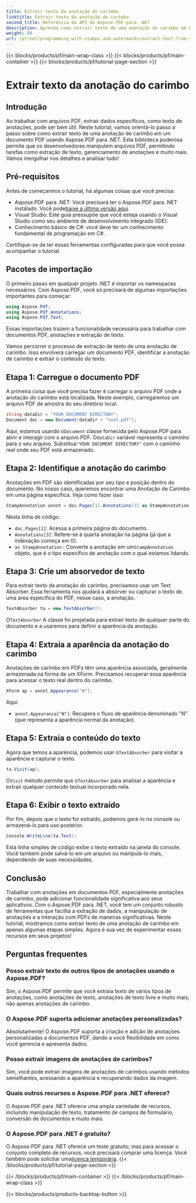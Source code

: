 ```yaml
---
title: Extrair texto da anotação do carimbo
linktitle: Extrair texto da anotação do carimbo
second_title: Referência da API do Aspose.PDF para .NET
description: Aprenda como extrair texto de uma anotação de carimbo em PDF usando o Aspose.PDF para .NET com este tutorial passo a passo, completo com um exemplo de código detalhado.
weight: 80
url: /pt/net/programming-with-stamps-and-watermarks/extract-text-from-stamp-annotation/
---
```


{{< blocks/products/pf/main-wrap-class >}}
{{< blocks/products/pf/main-container >}}
{{< blocks/products/pf/tutorial-page-section >}}

# Extrair texto da anotação do carimbo

## Introdução

Ao trabalhar com arquivos PDF, extrair dados específicos, como texto de anotações, pode ser bem útil. Neste tutorial, vamos orientá-lo passo a passo sobre como extrair texto de uma anotação de carimbo em um documento PDF usando Aspose.PDF para .NET. Esta biblioteca poderosa permite que os desenvolvedores manipulem arquivos PDF, permitindo tarefas como extração de texto, gerenciamento de anotações e muito mais. Vamos mergulhar nos detalhes e analisar tudo!

## Pré-requisitos

Antes de começarmos o tutorial, há algumas coisas que você precisa:

-  Aspose.PDF para .NET: Você precisará ter o Aspose.PDF para .NET instalado. Você pode[baixe a última versão aqui](https://releases.aspose.com/pdf/net/).
- Visual Studio: Este guia pressupõe que você esteja usando o Visual Studio como seu ambiente de desenvolvimento integrado (IDE).
- Conhecimento básico de C#: você deve ter um conhecimento fundamental de programação em C#.

Certifique-se de ter essas ferramentas configuradas para que você possa acompanhar o tutorial.

## Pacotes de importação

O primeiro passo em qualquer projeto .NET é importar os namespaces necessários. Com Aspose.PDF, você só precisará de algumas importações importantes para começar:

```csharp
using Aspose.Pdf;
using Aspose.Pdf.Annotations;
using Aspose.Pdf.Text;
```

Essas importações trazem a funcionalidade necessária para trabalhar com documentos PDF, anotações e extração de texto.

Vamos percorrer o processo de extração de texto de uma anotação de carimbo. Isso envolverá carregar um documento PDF, identificar a anotação de carimbo e extrair o conteúdo do texto.

## Etapa 1: Carregue o documento PDF

A primeira coisa que você precisa fazer é carregar o arquivo PDF onde a anotação do carimbo está localizada. Neste exemplo, carregaremos um arquivo PDF de amostra do seu diretório local.

```csharp
string dataDir = "YOUR DOCUMENT DIRECTORY";
Document doc = new Document(dataDir + "test.pdf");
```

 Aqui, estamos usando o`Document` classe fornecida pelo Aspose.PDF para abrir e interagir com o arquivo PDF. O`dataDir` variável representa o caminho para o seu arquivo. Substitua`"YOUR DOCUMENT DIRECTORY"` com o caminho real onde seu PDF está armazenado.

## Etapa 2: Identifique a anotação do carimbo

Anotações em PDF são identificadas por seu tipo e posição dentro do documento. No nosso caso, queremos encontrar uma Anotação de Carimbo em uma página específica. Veja como fazer isso:

```csharp
StampAnnotation annot = doc.Pages[1].Annotations[3] as StampAnnotation;
```

Nesta linha de código:
- `doc.Pages[1]`: Acessa a primeira página do documento.
- `Annotations[3]`: Refere-se à quarta anotação na página (já que a indexação começa em 0).
- `as StampAnnotation` : Converte a anotação em um`StampAnnotation` objeto, que é o tipo específico de anotação com o qual estamos lidando.

## Etapa 3: Crie um absorvedor de texto

Para extrair texto da anotação do carimbo, precisamos usar um Text Absorber. Essa ferramenta nos ajudará a absorver ou capturar o texto de uma área específica do PDF, nesse caso, a anotação.

```csharp
TextAbsorber ta = new TextAbsorber();
```

 O`TextAbsorber` A classe foi projetada para extrair texto de qualquer parte do documento e a usaremos para definir a aparência da anotação.

## Etapa 4: Extraia a aparência da anotação do carimbo

Anotações de carimbo em PDFs têm uma aparência associada, geralmente armazenada na forma de um XForm. Precisamos recuperar essa aparência para acessar o texto real dentro do carimbo.

```csharp
XForm ap = annot.Appearance["N"];
```

Aqui:
- `annot.Appearance["N"]`: Recupera o fluxo de aparência denominado "N" (que representa a aparência normal da anotação).

## Etapa 5: Extraia o conteúdo do texto

 Agora que temos a aparência, podemos usar o`TextAbsorber` para visitar a aparência e capturar o texto.

```csharp
ta.Visit(ap);
```

 O`Visit` método permite que o`TextAbsorber` para analisar a aparência e extrair qualquer conteúdo textual incorporado nela.

## Etapa 6: Exibir o texto extraído

Por fim, depois que o texto for extraído, podemos gerá-lo no console ou armazená-lo para uso posterior.

```csharp
Console.WriteLine(ta.Text);
```

Esta linha simples de código exibe o texto extraído na janela do console. Você também pode salvá-lo em um arquivo ou manipulá-lo mais, dependendo de suas necessidades.

## Conclusão

Trabalhar com anotações em documentos PDF, especialmente anotações de carimbo, pode adicionar funcionalidade significativa aos seus aplicativos. Com o Aspose.PDF para .NET, você tem um conjunto robusto de ferramentas que facilita a extração de dados, a manipulação de anotações e a interação com PDFs de maneiras significativas. Neste tutorial, mostramos como extrair texto de uma anotação de carimbo em apenas algumas etapas simples. Agora é sua vez de experimentar esses recursos em seus projetos!

## Perguntas frequentes

### Posso extrair texto de outros tipos de anotações usando o Aspose.PDF?  
Sim, o Aspose.PDF permite que você extraia texto de vários tipos de anotações, como anotações de texto, anotações de texto livre e muito mais, não apenas anotações de carimbo.

### O Aspose.PDF suporta adicionar anotações personalizadas?  
Absolutamente! O Aspose.PDF suporta a criação e adição de anotações personalizadas a documentos PDF, dando a você flexibilidade em como você gerencia e apresenta dados.

### Posso extrair imagens de anotações de carimbos?  
Sim, você pode extrair imagens de anotações de carimbos usando métodos semelhantes, acessando a aparência e recuperando dados da imagem.

### Quais outros recursos o Aspose.PDF para .NET oferece?  
O Aspose.PDF para .NET oferece uma ampla variedade de recursos, incluindo manipulação de texto, tratamento de campos de formulário, conversão de documentos e muito mais.

### O Aspose.PDF para .NET é gratuito?  
 O Aspose.PDF para .NET oferece um teste gratuito, mas para acessar o conjunto completo de recursos, você precisará comprar uma licença. Você também pode solicitar uma[licença temporária](https://purchase.aspose.com/temporary-license/).
{{< /blocks/products/pf/tutorial-page-section >}}

{{< /blocks/products/pf/main-container >}}
{{< /blocks/products/pf/main-wrap-class >}}

{{< blocks/products/products-backtop-button >}}
